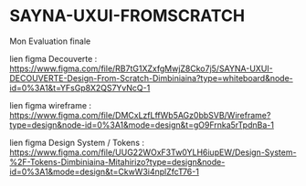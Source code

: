 # SAYNA-UXUI-FROMSCRATCH

Mon Evaluation finale 

lien figma Decouverte : https://www.figma.com/file/RB7tG1XZxfgMwjZ8Cko7j5/SAYNA-UXUI-DECOUVERTE-Design-From-Scratch-Dimbiniaina?type=whiteboard&node-id=0%3A1&t=YFsGp8X2QS7YvNcQ-1

lien figma wireframe : https://www.figma.com/file/DMCxLzfLffWb5AGz0bbSVB/Wireframe?type=design&node-id=0%3A1&mode=design&t=gO9Frnka5rTpdnBa-1

lien figma Design System / Tokens : https://www.figma.com/file/UUG22WOxF3Tw0YLH6iupEW/Design-System-%2F-Tokens-Dimbiniaina-Mitahirizo?type=design&node-id=0%3A1&mode=design&t=CkwW3i4nplZfcT76-1

